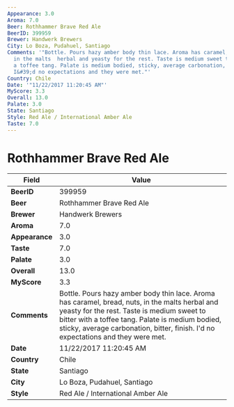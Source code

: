 ```yaml
---
Appearance: 3.0
Aroma: 7.0
Beer: Rothhammer Brave Red Ale
BeerID: 399959
Brewer: Handwerk Brewers
City: Lo Boza, Pudahuel, Santiago
Comments: '"Bottle. Pours hazy amber body thin lace. Aroma has caramel, bread, nuts,
  in the malts  herbal and yeasty for the rest. Taste is medium sweet to bitter with
  a toffee tang. Palate is medium bodied, sticky, average carbonation, bitter, finish.
  I&#39;d no expectations and they were met."'
Country: Chile
Date: '"11/22/2017 11:20:45 AM"'
MyScore: 3.3
Overall: 13.0
Palate: 3.0
State: Santiago
Style: Red Ale / International Amber Ale
Taste: 7.0
---
```


# Rothhammer Brave Red Ale

| Field         | Value |
|---------------|-------|
| **BeerID** | 399959 |
| **Beer** | Rothhammer Brave Red Ale |
| **Brewer** | Handwerk Brewers |
| **Aroma** | 7.0 |
| **Appearance** | 3.0 |
| **Taste** | 7.0 |
| **Palate** | 3.0 |
| **Overall** | 13.0 |
| **MyScore** | 3.3 |
| **Comments** | Bottle. Pours hazy amber body thin lace. Aroma has caramel, bread, nuts, in the malts  herbal and yeasty for the rest. Taste is medium sweet to bitter with a toffee tang. Palate is medium bodied, sticky, average carbonation, bitter, finish. I&#39;d no expectations and they were met. |
| **Date** | 11/22/2017 11:20:45 AM |
| **Country** | Chile |
| **State** | Santiago |
| **City** | Lo Boza, Pudahuel, Santiago |
| **Style** | Red Ale / International Amber Ale |

